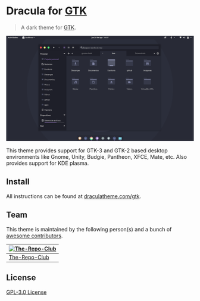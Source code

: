 ﻿# Dracula for [GTK](https://www.gtk.org/)

> A dark theme for [GTK](https://www.gtk.org/).

![Screenshot](./screenshot.png)

This theme provides support for GTK-3 and GTK-2 based desktop environments like Gnome, Unity, Budgie, Pantheon, XFCE, Mate, etc. Also provides support for KDE plasma.

## Install

All instructions can be found at [draculatheme.com/gtk](https://draculatheme.com/gtk).

## Team

This theme is maintained by the following person(s) and a bunch of [awesome contributors](https://github.com/The-Repo-Club/Dracula-GTK/graphs/contributors).

[![The-Repo-Club](https://avatars.githubusercontent.com/u/9284733?s=70&v=4)](https://github.com/The-Repo-Club) | 
--- | 
[The-Repo-Club](https://github.com/The-Repo-Club) | 

## License

[GPL-3.0 License](./LICENSE)

